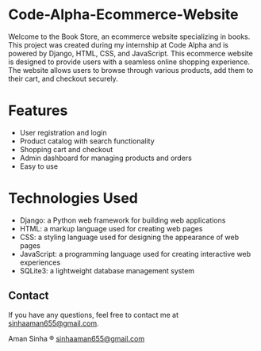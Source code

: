 # Code-Alpha-Ecommerce-Website

Welcome to the Book Store, an ecommerce website specializing in books. This project was created during my internship at Code Alpha and is powered by Django, HTML, CSS, and JavaScript.
This ecommerce website is designed to provide users with a seamless online shopping experience. The website allows users to browse through various products, add them to their cart, and checkout securely.


# Features 


- User registration and login
- Product catalog with search functionality
- Shopping cart and checkout
- Admin dashboard for managing products and orders
- Easy to use


# Technologies Used

- Django: a Python web framework for building web applications
- HTML: a markup language used for creating web pages
- CSS: a styling language used for designing the appearance of web pages
- JavaScript: a programming language used for creating interactive web experiences
- SQLite3: a lightweight database management system


## Contact

If you have any questions, feel free to contact me at [sinhaaman655@gmail.com](mailto:sinhaaman655@gmail.com).



Aman Sinha ® sinhaaman655@gmail.com

